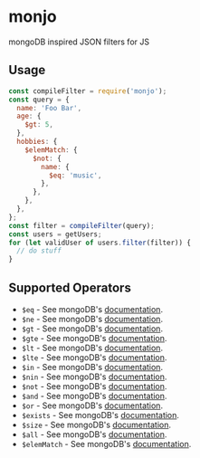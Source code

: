 # monjo

mongoDB inspired JSON filters for JS

## Usage

```js
const compileFilter = require('monjo');
const query = {
  name: 'Foo Bar',
  age: {
    $gt: 5,
  },
  hobbies: {
    $elemMatch: {
      $not: {
        name: {
          $eq: 'music',
        },
      },
    },
  },
};
const filter = compileFilter(query);
const users = getUsers;
for (let validUser of users.filter(filter)) {
  // do stuff
}
```

## Supported Operators

- `$eq` - See mongoDB's [documentation](https://docs.mongodb.com/manual/reference/operator/query/eq/).
- `$ne` - See mongoDB's [documentation](https://docs.mongodb.com/manual/reference/operator/query/ne/).
- `$gt` - See mongoDB's [documentation](https://docs.mongodb.com/manual/reference/operator/query/gt/).
- `$gte` - See mongoDB's [documentation](https://docs.mongodb.com/manual/reference/operator/query/gte/).
- `$lt` - See mongoDB's [documentation](https://docs.mongodb.com/manual/reference/operator/query/lt/).
- `$lte` - See mongoDB's [documentation](https://docs.mongodb.com/manual/reference/operator/query/lte/).
- `$in` - See mongoDB's [documentation](https://docs.mongodb.com/manual/reference/operator/query/in/).
- `$nin` - See mongoDB's [documentation](https://docs.mongodb.com/manual/reference/operator/query/nin/).
- `$not` - See mongoDB's [documentation](https://docs.mongodb.com/manual/reference/operator/query/not/).
- `$and` - See mongoDB's [documentation](https://docs.mongodb.com/manual/reference/operator/query/and/).
- `$or` - See mongoDB's [documentation](https://docs.mongodb.com/manual/reference/operator/query/or/).
- `$exists` - See mongoDB's [documentation](https://docs.mongodb.com/manual/reference/operator/query/exists/).
- `$size` - See mongoDB's [documentation](https://docs.mongodb.com/manual/reference/operator/query/size/).
- `$all` - See mongoDB's [documentation](https://docs.mongodb.com/manual/reference/operator/query/all/).
- `$elemMatch` - See mongoDB's [documentation](https://docs.mongodb.com/manual/reference/operator/query/elemMatch/).
